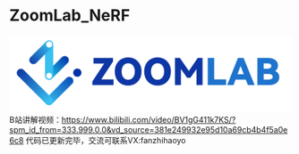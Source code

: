 # ZoomLab_NeRF
![](https://github.com/superrice2020/ZoomLab_NeRF/blob/main/images/logo.jpg)
B站讲解视频：https://www.bilibili.com/video/BV1gG411k7KS/?spm_id_from=333.999.0.0&vd_source=381e249932e95d10a69cb4b4f5a0e6c8
代码已更新完毕，交流可联系VX:fanzhihaoyo
